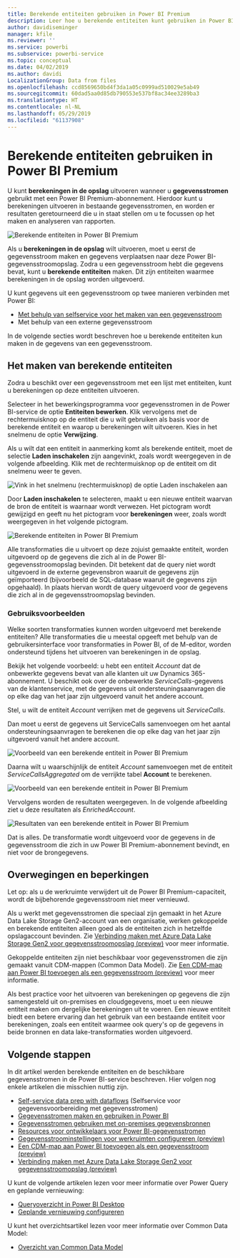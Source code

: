 ```yaml
---
title: Berekende entiteiten gebruiken in Power BI Premium
description: Leer hoe u berekende entiteiten kunt gebruiken in Power BI Premium
author: davidiseminger
manager: kfile
ms.reviewer: ''
ms.service: powerbi
ms.subservice: powerbi-service
ms.topic: conceptual
ms.date: 04/02/2019
ms.author: davidi
LocalizationGroup: Data from files
ms.openlocfilehash: ccd8569650bd4f3da1a05c0999ad510029e5ab49
ms.sourcegitcommit: 60dad5aa0d85db790553e537bf8ac34ee3289ba3
ms.translationtype: HT
ms.contentlocale: nl-NL
ms.lasthandoff: 05/29/2019
ms.locfileid: "61137908"
---
```

# <a name="using-computed-entities-on-power-bi-premium"></a>Berekende entiteiten gebruiken in Power BI Premium

U kunt **berekeningen in de opslag** uitvoeren wanneer u **gegevensstromen** gebruikt met een Power BI Premium-abonnement. Hierdoor kunt u berekeningen uitvoeren in bestaande gegevensstromen, en worden er resultaten geretourneerd die u in staat stellen om u te focussen op het maken en analyseren van rapporten. 

![Berekende entiteiten in Power BI Premium](media/service-dataflows-computed-entities-premium/computed-entities-premium_00.png)

Als u **berekeningen in de opslag** wilt uitvoeren, moet u eerst de gegevensstroom maken en gegevens verplaatsen naar deze Power BI-gegevensstroomopslag. Zodra u een gegevensstroom hebt die gegevens bevat, kunt u **berekende entiteiten** maken. Dit zijn entiteiten waarmee berekeningen in de opslag worden uitgevoerd. 

U kunt gegevens uit een gegevensstroom op twee manieren verbinden met Power BI:

* [Met behulp van selfservice voor het maken van een gegevensstroom](service-dataflows-create-use.md)
* Met behulp van een externe gegevensstroom

In de volgende secties wordt beschreven hoe u berekende entiteiten kun maken in de gegevens van een gegevensstroom.

## <a name="how-to-create-computed-entities"></a>Het maken van berekende entiteiten 

Zodra u beschikt over een gegevensstroom met een lijst met entiteiten, kunt u berekeningen op deze entiteiten uitvoeren.

Selecteer in het bewerkingsprogramma voor gegevensstromen in de Power BI-service de optie **Entiteiten bewerken**. Klik vervolgens met de rechtermuisknop op de entiteit die u wilt gebruiken als basis voor de berekende entiteit en waarop u berekeningen wilt uitvoeren. Kies in het snelmenu de optie **Verwijzing**.

Als u wilt dat een entiteit in aanmerking komt als berekende entiteit, moet de selectie **Laden inschakelen** zijn aangevinkt, zoals wordt weergegeven in de volgende afbeelding. Klik met de rechtermuisknop op de entiteit om dit snelmenu weer te geven.

![Vink in het snelmenu (rechtermuisknop) de optie Laden inschakelen aan](media/service-dataflows-computed-entities-premium/computed-entities-premium_01.png)

Door **Laden inschakelen** te selecteren, maakt u een nieuwe entiteit waarvan de bron de entiteit is waarnaar wordt verwezen. Het pictogram wordt gewijzigd en geeft nu het pictogram voor **berekeningen** weer, zoals wordt weergegeven in het volgende pictogram.

![Berekende entiteiten in Power BI Premium](media/service-dataflows-computed-entities-premium/computed-entities-premium_00.png)

Alle transformaties die u uitvoert op deze zojuist gemaakte entiteit, worden uitgevoerd op de gegevens die zich al in de Power BI-gegevensstroomopslag bevinden. Dit betekent dat de query niet wordt uitgevoerd in de externe gegevensbron waaruit de gegevens zijn geïmporteerd (bijvoorbeeld de SQL-database waaruit de gegevens zijn opgehaald). In plaats hiervan wordt de query uitgevoerd voor de gegevens die zich al in de gegevensstroomopslag bevinden.

### <a name="example-use-cases"></a>Gebruiksvoorbeelden
Welke soorten transformaties kunnen worden uitgevoerd met berekende entiteiten? Alle transformaties die u meestal opgeeft met behulp van de gebruikersinterface voor transformaties in Power BI, of de M-editor, worden ondersteund tijdens het uitvoeren van berekeningen in de opslag. 

Bekijk het volgende voorbeeld: u hebt een entiteit *Account* dat de onbewerkte gegevens bevat van alle klanten uit uw Dynamics 365-abonnement. U beschikt ook over de onbewerkte *ServiceCalls*-gegevens van de klantenservice, met de gegevens uit ondersteuningsaanvragen die op elke dag van het jaar zijn uitgevoerd vanuit het andere account.

Stel, u wilt de entiteit *Account* verrijken met de gegevens uit *ServiceCalls*. 

Dan moet u eerst de gegevens uit ServiceCalls samenvoegen om het aantal ondersteuningsaanvragen te berekenen die op elke dag van het jaar zijn uitgevoerd vanuit het andere account. 

![Voorbeeld van een berekende entiteit in Power BI Premium](media/service-dataflows-computed-entities-premium/computed-entities-premium_02.png)

Daarna wilt u waarschijnlijk de entiteit *Account* samenvoegen met de entiteit *ServiceCallsAggregated* om de verrijkte tabel **Account** te berekenen.

![Voorbeeld van een berekende entiteit in Power BI Premium](media/service-dataflows-computed-entities-premium/computed-entities-premium_03.png)

Vervolgens worden de resultaten weergegeven. In de volgende afbeelding ziet u deze resultaten als *EnrichedAccount*.

![Resultaten van een berekende entiteit in Power BI Premium](media/service-dataflows-computed-entities-premium/computed-entities-premium_04.png)

Dat is alles. De transformatie wordt uitgevoerd voor de gegevens in de gegevensstroom die zich in uw Power BI Premium-abonnement bevindt, en niet voor de brongegevens.

## <a name="considerations-and-limitations"></a>Overwegingen en beperkingen

Let op: als u de werkruimte verwijdert uit de Power BI Premium-capaciteit, wordt de bijbehorende gegevensstroom niet meer vernieuwd. 

Als u werkt met gegevensstromen die speciaal zijn gemaakt in het Azure Data Lake Storage Gen2-account van een organisatie, werken gekoppelde en berekende entiteiten alleen goed als de entiteiten zich in hetzelfde opslagaccount bevinden. Zie [Verbinding maken met Azure Data Lake Storage Gen2 voor gegevensstroomopslag (preview)](service-dataflows-connect-azure-data-lake-storage-gen2.md) voor meer informatie.

Gekoppelde entiteiten zijn niet beschikbaar voor gegevensstromen die zijn gemaakt vanuit CDM-mappen (Common Data Model). Zie [Een CDM-map aan Power BI toevoegen als een gegevensstroom (preview)](service-dataflows-add-cdm-folder.md) voor meer informatie.

Als best practice voor het uitvoeren van berekeningen op gegevens die zijn samengesteld uit on-premises en cloudgegevens, moet u een nieuwe entiteit maken om dergelijke berekeningen uit te voeren. Een nieuwe entiteit biedt een betere ervaring dan het gebruik van een bestaande entiteit voor berekeningen, zoals een entiteit waarmee ook query's op de gegevens in beide bronnen en data lake-transformaties worden uitgevoerd.

## <a name="next-steps"></a>Volgende stappen

In dit artikel werden berekende entiteiten en de beschikbare gegevensstromen in de Power BI-service beschreven. Hier volgen nog enkele artikelen die misschien nuttig zijn.

* [Self-service data prep with dataflows](service-dataflows-overview.md) (Selfservice voor gegevensvoorbereiding met gegevensstromen)
* [Gegevensstromen maken en gebruiken in Power BI](service-dataflows-create-use.md)
* [Gegevensstromen gebruiken met on-premises gegevensbronnen](service-dataflows-on-premises-gateways.md)
* [Resources voor ontwikkelaars voor Power BI-gegevensstromen](service-dataflows-developer-resources.md)
* [Gegevensstroominstellingen voor werkruimten configureren (preview)](service-dataflows-configure-workspace-storage-settings.md)
* [Een CDM-map aan Power BI toevoegen als een gegevensstroom (preview)](service-dataflows-add-cdm-folder.md)
* [Verbinding maken met Azure Data Lake Storage Gen2 voor gegevensstroomopslag (preview)](service-dataflows-connect-azure-data-lake-storage-gen2.md)

U kunt de volgende artikelen lezen voor meer informatie over Power Query en geplande vernieuwing:
* [Queryoverzicht in Power BI Desktop](desktop-query-overview.md)
* [Geplande vernieuwing configureren](refresh-scheduled-refresh.md)

U kunt het overzichtsartikel lezen voor meer informatie over Common Data Model:
* [Overzicht van Common Data Model](https://docs.microsoft.com/powerapps/common-data-model/overview)

